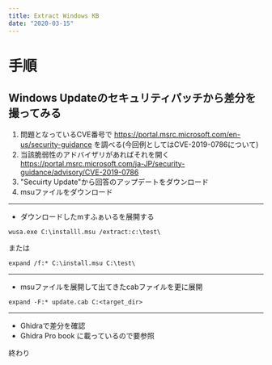 ```yaml
---
title: Extract Windows KB
date: "2020-03-15"
---
```


手順
===

## Windows Updateのセキュリティパッチから差分を撮ってみる
1. 問題となっているCVE番号で https://portal.msrc.microsoft.com/en-us/security-guidance を調べる(今回例としてはCVE-2019-0786について)
2. 当該脆弱性のアドバイザリがあればそれを開く
https://portal.msrc.microsoft.com/ja-JP/security-guidance/advisory/CVE-2019-0786
3. "Secuirty Update"から回答のアップデートをダウンロード
4. msuファイルをダウンロード

---

- ダウンロードしたmすふぁいるを展開する

```
wusa.exe C:\installl.msu /extract:c:\test\
```

または

```
expand /f:* C:\install.msu C:\test\
```

---

- msuファイルを展開して出てきたcabファイルを更に展開

```
expand -F:* update.cab C:<target_dir>
```

---

- Ghidraで差分を確認
- Ghidra Pro book に載っているので要参照

終わり